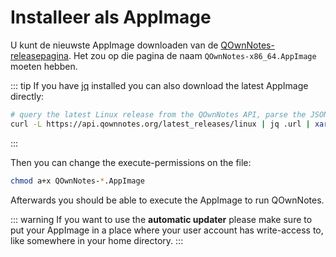 # Installeer als AppImage

U kunt de nieuwste AppImage downloaden van de [QOwnNotes-releasepagina](https://github.com/pbek/QOwnNotes/releases). Het zou op die pagina de naam `QOwnNotes-x86_64.AppImage` moeten hebben.

::: tip
If you have [jq](https://stedolan.github.io/jq/) installed you can also download the latest AppImage directly:

```bash
# query the latest Linux release from the QOwnNotes API, parse the JSON for the URL and download it
curl -L https://api.qownnotes.org/latest_releases/linux | jq .url | xargs curl -Lo QOwnNotes-x86_64.AppImage
```
:::

Then you can change the execute-permissions on the file:

```bash
chmod a+x QOwnNotes-*.AppImage
```

Afterwards you should be able to execute the AppImage to run QOwnNotes.

::: warning
If you want to use the **automatic updater** please make sure to put your AppImage in a place where your user account has write-access to, like somewhere in your home directory.
:::

